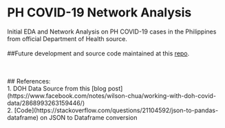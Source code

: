 # PH COVID-19 Network Analysis
Initial EDA and Network Analysis on PH COVID-19 cases in the Philippines from official Department of Health source.
<br>
<br>
##Future development and source code maintained at this [repo](https://github.com/enzoampil/phcovid).


<br>
<br>
## References:
<br> 1. DOH Data Source from this [blog post](https://www.facebook.com/notes/wilson-chua/working-with-doh-covid-data/2868993263159446/)
<br> 2. [Code](https://stackoverflow.com/questions/21104592/json-to-pandas-dataframe) on JSON to Dataframe conversion 
